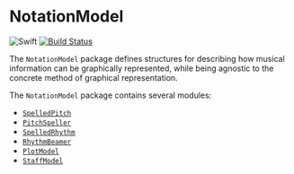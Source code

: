 # NotationModel

![Swift](https://img.shields.io/badge/Swift-4.2-brightgreen.svg)
[![Build Status](https://travis-ci.org/dn-m/NotationModel.svg?branch=master)](https://travis-ci.org/dn-m/NotationModel)

The `NotationModel` package defines structures for describing how musical information can be graphically represented, while being agnostic to the concrete method of graphical representation.

The `NotationModel` package contains several modules:

- [`SpelledPitch`](https://github.com/dn-m/NotationModel/tree/master/Sources/SpelledPitch)
- [`PitchSpeller`](https://github.com/dn-m/NotationModel/tree/master/Sources/PitchSpeller)
- [`SpelledRhythm`](https://github.com/dn-m/NotationModel/tree/master/Sources/SpelledRhythm)
- [`RhythmBeamer`](https://github.com/dn-m/NotationModel/tree/master/Sources/SpelledPitch)
- [`PlotModel`](https://github.com/dn-m/NotationModel/tree/master/Sources/PlotModel)
- [`StaffModel`](https://github.com/dn-m/NotationModel/tree/master/Sources/StaffModel)
